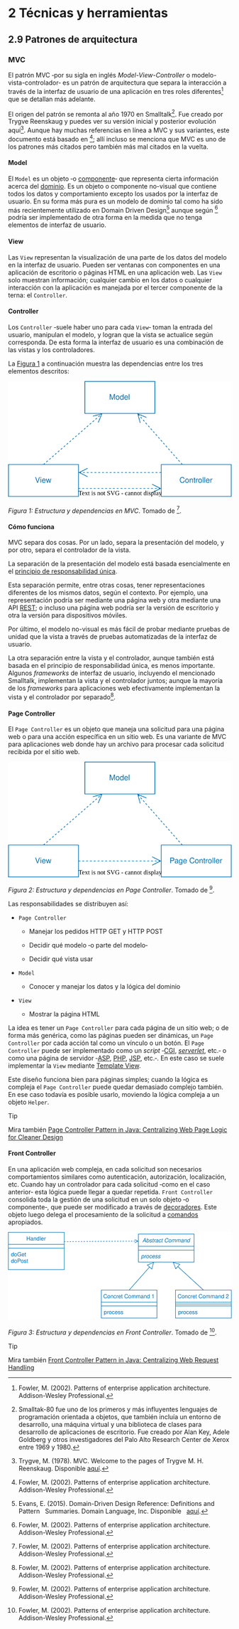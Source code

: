# 2 Técnicas y herramientas

## 2.9 Patrones de arquitectura

### MVC

El patrón MVC ‑por su sigla en inglés *Model-View-Controller* o
modelo-vista-controlador‑ es un patrón de arquitectura que separa la interacción
a través de la interfaz de usuario de una aplicación en tres roles
diferentes[^1] que se detallan más adelante.

[^1]: Fowler, M. (2002). Patterns of enterprise application architecture.
    Addison-Wesley Professional.

El origen del patrón se remonta al año 1970 en Smalltalk[^2]. Fue creado por
Trygve Reenskaug y puedes ver su versión inicial y posterior evolución aquí[^3].
Aunque hay muchas referencias en línea a MVC y sus variantes, este documento
está basado en [^1]; allí incluso se menciona que MVC es uno de los patrones más
citados pero también más mal citados en la vuelta.

[^2]: Smalltak-80 fue uno de los primeros y más influyentes lenguajes de
    programación orientada a objetos, que también incluía un entorno de
    desarrollo, una máquina virtual y una biblioteca de clases para desarrollo
    de aplicaciones de escritorio. Fue creado por Alan Key, Adele Goldberg y
    otros investigadores del Palo Alto Research Center de Xerox entre 1969 y
    1980.

[^3]: Trygve, M. (1978). MVC. Welcome to the pages of Trygve M. H. Reenskaug.
    Disponible
    [aquí](https://folk.universitetetioslo.no/trygver/themes/mvc/mvc-index.html).

#### Model

El `Model` es un objeto ‑o [componente](/4_Conceptos/4_Componente.md)‑ que
representa cierta información acerca del [dominio](/4_Conceptos/4_Dominio.md).
Es un objeto o componente no-visual que contiene todos los datos y
comportamiento excepto los usados por la interfaz de usuario. En su forma más
pura es un modelo de dominio tal como ha sido más recientemente utilizado en
Domain Driven Design[^4] aunque según [^1] podría ser implementado de otra forma
en la medida que no tenga elementos de interfaz de usuario.

[^4]: Evans, E. (2015). Domain-Driven Design Reference: Definitions and Pattern
    Summaries. Domain Language, Inc. Disponible
    [aquí](https://www.domainlanguage.com/wp-content/uploads/2016/05/DDD_Reference_2015-03.pdf).

#### View

 Las `View` representan la visualización de una parte de los datos del modelo en
 la interfaz de usuario. Pueden ser ventanas con componentes en una aplicación
 de escritorio o páginas HTML en una aplicación web. Las `View` solo muestran
 información; cualquier cambio en los datos o cualquier interacción con la
 aplicación es manejada por el tercer componente de la terna: el `Controller`.

#### Controller

Los `Controller` ‑suele haber uno para cada `View`‑ toman la entrada
del usuario, manipulan el modelo, y logran que la vista se actualice según
corresponda. De esta forma la interfaz de usuario es una combinación de las
vistas y los controladores.

La [Figura 1](#figura-1) a continuación muestra las dependencias entre los tres
elementos descritos:

<a id="figura-1"/>

![Estructura y dependencias en MVC](/diagrams/MVC.svg)

*Figura 1: Estructura y dependencias en MVC*. Tomado de [^1].

#### Cómo funciona

MVC separa dos cosas. Por un lado, separa la presentación del modelo, y por
otro, separa el controlador de la vista.

La separación de la presentación del modelo está basada esencialmente en el
[principio de responsabilidad
única](https://blog.cleancoder.com/uncle-bob/2014/05/08/SingleReponsibilityPrinciple.html).

Esta separación permite, entre otras cosas, tener representaciones diferentes
de los mismos datos, según el contexto. Por ejemplo, una representación podría
ser mediante una página web y otra mediante una API
[REST](/4_Conceptos/4_REST.md); o incluso una página web podría ser la versión
de escritorio y otra la versión para dispositivos móviles.

Por último, el modelo no-visual es más fácil de probar mediante pruebas de
unidad que la vista a través de pruebas automatizadas de la interfaz de usuario.

La otra separación entre la vista y el controlador, aunque también está basada
en el principio de responsabilidad única, es menos importante. Algunos
*frameworks* de interfaz de usuario, incluyendo el mencionado Smalltalk,
implementan la vista y el controlador juntos; aunque la mayoría de los
*frameworks* para aplicaciones web efectivamente implementan la vista y el
controlador por separado[^1].

#### Page Controller

El `Page Controller` es un objeto que maneja una solicitud para una página web o
para una acción específica en un sitio web. Es una variante de MVC para
aplicaciones web donde hay un archivo para procesar cada solicitud recibida por
el sitio web.

<a id="figura-2"/>

![Estructura y dependencias en Page Controller](/diagrams/MVC_Page_Controller.svg)

*Figura 2: Estructura y dependencias en Page Controller*. Tomado de [^1].

Las responsabilidades se distribuyen así:

* `Page Controller`

  * Manejar los pedidos HTTP GET y HTTP POST

  * Decidir qué modelo ‑o parte del modelo‑

  * Decidir qué vista usar

* `Model`

  * Conocer y manejar los datos y la lógica del dominio

* `View`

  * Mostrar la página HTML

La idea es tener un `Page Controller` para cada página de un sitio web; o de
forma más genérica, como las páginas pueden ser dinámicas, un `Page Controller`
por cada acción tal como un vínculo o un botón. El `Page Controller` puede ser
implementado como un *script*
‑[CGI](https://datatracker.ietf.org/doc/html/rfc3875),
[*serverlet*](https://jcp.org/en/jsr/detail?id=340), etc.‑ o como una página de
servidor ‑[ASP](https://learn.microsoft.com/en-us/aspnet/overview),
[PHP](https://www.php.net/manual/es/intro-whatis.php),
[JSP](https://projects.eclipse.org/projects/ee4j.jsp), etc.‑. En este caso se
suele implementar la `View` mediante [Template
View](https://java-design-patterns.com/patterns/templateview/).

Este diseño funciona bien para páginas simples; cuando la lógica es compleja el
`Page Controller` puede quedar demasiado complejo también. En ese caso todavía
es posible usarlo, moviendo la lógica compleja a un objeto `Helper`.

> [!TIP]
> Mira también [Page Controller Pattern in Java: Centralizing Web Page Logic for
> Cleaner Design](https://java-design-patterns.com/patterns/page-controller/)

#### Front Controller

En una aplicación web compleja, en cada solicitud son necesarios comportamientos
similares como autenticación, autorización, localización, etc. Cuando hay un
controlador para cada solicitud ‑como en el caso anterior‑ esta lógica puede
llegar a quedar repetida. `Front Controller` consolida toda la gestión de una
solicitud en un solo objeto ‑o componente‑, que puede ser modificado a través de
[decoradores](https://refactoring.guru/design-patterns/decorator). Este objeto
luego delega el procesamiento de la solicitud a
[comandos](https://refactoring.guru/design-patterns/command) apropiados.

<a id="figura-3"/>

![Estructura y dependencias en Front Controller](/diagrams/MVC_Front_Controller.svg)

*Figura 3: Estructura y dependencias en Front Controller*. Tomado de [^1].

> [!TIP]
> Mira también [Front Controller Pattern in Java: Centralizing Web Request
> Handling](https://java-design-patterns.com/patterns/front-controller/)
